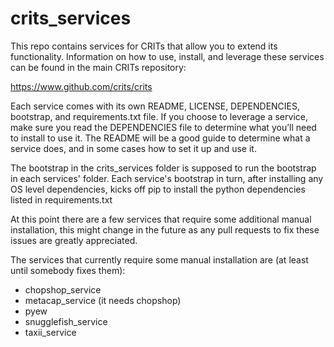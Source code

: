 crits_services
==============

This repo contains services for CRITs that allow you to extend its
functionality. Information on how to use, install, and leverage these services
can be found in the main CRITs repository:

https://www.github.com/crits/crits

Each service comes with its own README, LICENSE, DEPENDENCIES, bootstrap, and requirements.txt file. If you
choose to leverage a service, make sure you read the DEPENDENCIES file to
determine what you’ll need to install to use it. The README will be a good guide
to determine what a service does, and in some cases how to set it up and use it.

The bootstrap in the crits_services folder is supposed to run the bootstrap in each services' folder. Each service's bootstrap in turn, after installing any OS level dependencies, kicks off pip to install the python dependencies listed in requirements.txt

At this point there are a few services that require some additional manual installation, this might change in the future as any pull requests to fix these issues are greatly appreciated.

The services that currently require some manual installation are (at least until somebody fixes them):

- chopshop_service
- metacap_service (it needs chopshop)
- pyew
- snugglefish_service
- taxii_service

